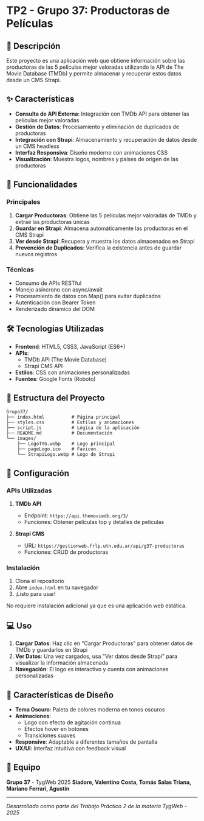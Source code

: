 # TP2 - Grupo 37: Productoras de Películas

## 📖 Descripción

Este proyecto es una aplicación web que obtiene información sobre las productoras de las 5 películas mejor valoradas utilizando la API de The Movie Database (TMDb) y permite almacenar y recuperar estos datos desde un CMS Strapi.

## ✨ Características

- **Consulta de API Externa**: Integración con TMDb API para obtener las películas mejor valoradas
- **Gestión de Datos**: Procesamiento y eliminación de duplicados de productoras
- **Integración con Strapi**: Almacenamiento y recuperación de datos desde un CMS headless
- **Interfaz Responsiva**: Diseño moderno con animaciones CSS
- **Visualización**: Muestra logos, nombres y países de origen de las productoras

## 🚀 Funcionalidades

### Principales
1. **Cargar Productoras**: Obtiene las 5 películas mejor valoradas de TMDb y extrae las productoras únicas
2. **Guardar en Strapi**: Almacena automáticamente las productoras en el CMS Strapi
3. **Ver desde Strapi**: Recupera y muestra los datos almacenados en Strapi
4. **Prevención de Duplicados**: Verifica la existencia antes de guardar nuevos registros

### Técnicas
- Consumo de APIs RESTful
- Manejo asíncrono con async/await
- Procesamiento de datos con Map() para evitar duplicados
- Autenticación con Bearer Token
- Renderizado dinámico del DOM

## 🛠️ Tecnologías Utilizadas

- **Frontend**: HTML5, CSS3, JavaScript (ES6+)
- **APIs**: 
  - TMDb API (The Movie Database)
  - Strapi CMS API
- **Estilos**: CSS con animaciones personalizadas
- **Fuentes**: Google Fonts (Roboto)

## 📁 Estructura del Proyecto

```
Grupo37/
├── index.html          # Página principal
├── styles.css          # Estilos y animaciones
├── script.js           # Lógica de la aplicación
├── README.md           # Documentación
└── images/
    ├── LogoTYG.webp    # Logo principal
    ├── pageLogo.ico    # Favicon
    └── StrapiLogo.webp # Logo de Strapi
```

## 🔧 Configuración

### APIs Utilizadas

1. **TMDb API**
   - Endpoint: `https://api.themoviedb.org/3/`
   - Funciones: Obtener películas top y detalles de películas

2. **Strapi CMS**
   - URL: `https://gestionweb.frlp.utn.edu.ar/api/g37-productoras`
   - Funciones: CRUD de productoras

### Instalación

1. Clona el repositorio
2. Abre `index.html` en tu navegador
3. ¡Listo para usar!

No requiere instalación adicional ya que es una aplicación web estática.

## 💻 Uso

1. **Cargar Datos**: Haz clic en "Cargar Productoras" para obtener datos de TMDb y guardarlos en Strapi
2. **Ver Datos**: Una vez cargados, usa "Ver datos desde Strapi" para visualizar la información almacenada
3. **Navegación**: El logo es interactivo y cuenta con animaciones personalizadas

## 🎨 Características de Diseño

- **Tema Oscuro**: Paleta de colores moderna en tonos oscuros
- **Animaciones**: 
  - Logo con efecto de agitación continua
  - Efectos hover en botones
  - Transiciones suaves
- **Responsive**: Adaptable a diferentes tamaños de pantalla
- **UX/UI**: Interfaz intuitiva con feedback visual

## 👥 Equipo

**Grupo 37** - TygWeb 2025
**Siadore, Valentino**
**Costa, Tomás**
**Salas Triana, Mariano**
**Ferrari, Agustín**

---

*Desarrollado como parte del Trabajo Práctico 2 de la materia TygWeb - 2025*